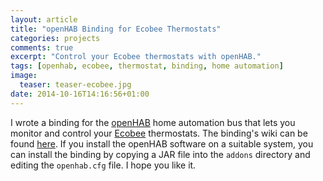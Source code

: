 ```yaml
---
layout: article
title: "openHAB Binding for Ecobee Thermostats"
categories: projects
comments: true
excerpt: "Control your Ecobee thermostats with openHAB."
tags: [openhab, ecobee, thermostat, binding, home automation]
image:
  teaser: teaser-ecobee.jpg
date: 2014-10-16T14:16:56+01:00
---
```


I wrote a binding for the [openHAB][] home automation bus that lets you monitor and control your [Ecobee][] thermostats.  The binding's wiki can be found [here](https://github.com/openhab/openhab/wiki/Ecobee-Binding).  If you install the openHAB software on a suitable system, you can install the binding by copying a JAR file into the `addons` directory and editing the `openhab.cfg` file.  I hope you like it.

[Ecobee]: http://www.ecobee.com
[openHAB]: http://www.openhab.org
